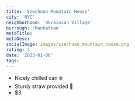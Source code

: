 ```yaml
---
title: 'Szechuan Mountain House'
city: 'NYC'
neighborhood: 'Ukrainian Village'
burrough: 'Manhattan'
metaTitle:
metaDesc:
socialImage: images/szechuan_mountain_house.png
rating: 3
date: '2023-01-06'
tags:
---
```


- Nicely chilled can ❄️
- Sturdy straw provided 🥤
- $3
